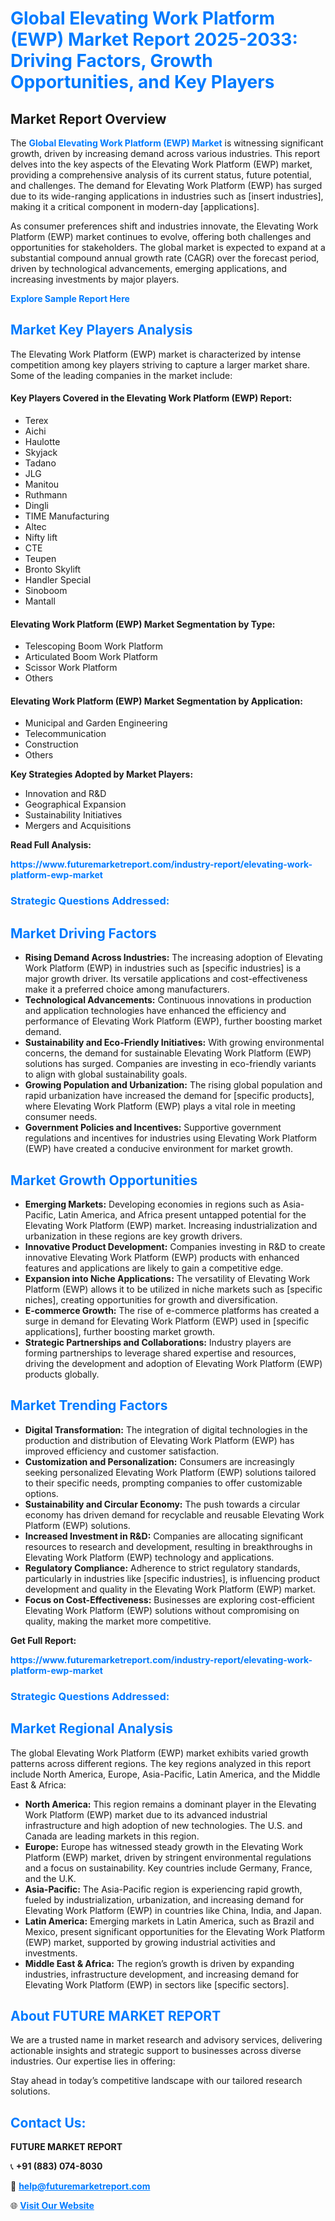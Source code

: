 <h1 style="color: #007BFF;">Global Elevating Work Platform (EWP) Market Report 2025-2033: Driving Factors, Growth Opportunities, and Key Players</h1>

<section id="overview">
<h2>Market Report Overview</h2>
<p>The <a href="https://www.futuremarketreport.com/industry-report/elevating-work-platform-ewp-market" style="color: #007BFF; text-decoration: none;"><strong>Global Elevating Work Platform (EWP) Market</strong></a> is witnessing significant growth, driven by increasing demand across various industries. This report delves into the key aspects of the Elevating Work Platform (EWP) market, providing a comprehensive analysis of its current status, future potential, and challenges. The demand for Elevating Work Platform (EWP) has surged due to its wide-ranging applications in industries such as [insert industries], making it a critical component in modern-day [applications].</p>
<p>As consumer preferences shift and industries innovate, the Elevating Work Platform (EWP) market continues to evolve, offering both challenges and opportunities for stakeholders. The global market is expected to expand at a substantial compound annual growth rate (CAGR) over the forecast period, driven by technological advancements, emerging applications, and increasing investments by major players.</p>
</section>

<section id="overview">
<p><a href="https://www.futuremarketreport.com/request-sample/reportId=57217" style="color: #007BFF; text-decoration: none;"><strong>Explore Sample Report Here</strong></a></p>
</section>

<section id="key-players">
<h2 style="color: #007BFF;">Market Key Players Analysis</h2>
<p>The Elevating Work Platform (EWP) market is characterized by intense competition among key players striving to capture a larger market share. Some of the leading companies in the market include:</p>
<h4>Key Players Covered in the Elevating Work Platform (EWP) Report:</h4>
<ul><li>Terex</li><li>Aichi</li><li>Haulotte</li><li>Skyjack</li><li>Tadano</li><li>JLG</li><li>Manitou</li><li>Ruthmann</li><li>Dingli</li><li>TIME Manufacturing</li><li>Altec</li><li>Nifty lift</li><li>CTE</li><li>Teupen</li><li>Bronto Skylift</li><li>Handler Special</li><li>Sinoboom</li><li>Mantall</li></ul>
<h4>Elevating Work Platform (EWP) Market Segmentation by Type:</h4>
<ul><li>Telescoping Boom Work Platform</li><li>Articulated Boom Work Platform</li><li>Scissor Work Platform</li><li>Others</li></ul>

<h4>Elevating Work Platform (EWP) Market Segmentation by Application:</h4>
<ul><li>Municipal and Garden Engineering</li><li>Telecommunication</li><li>Construction</li><li>Others</li></ul>
<p><strong>Key Strategies Adopted by Market Players:</strong></p>
<ul>
<li>Innovation and R&D</li>
<li>Geographical Expansion</li>
<li>Sustainability Initiatives</li>
<li>Mergers and Acquisitions</li>
</ul>
</section>

<section>
<p><strong>Read Full Analysis: </strong></p><a href="https://www.futuremarketreport.com/industry-report/elevating-work-platform-ewp-market" style="color: #007BFF; text-decoration: none;"><strong>https://www.futuremarketreport.com/industry-report/elevating-work-platform-ewp-market</strong></a>
<h3 style="color: #007BFF;">Strategic Questions Addressed:</h3>
</section>

<section id="driving-factors">
<h2 style="color: #007BFF;">Market Driving Factors</h2>
<ul>
<li><strong>Rising Demand Across Industries:</strong> The increasing adoption of Elevating Work Platform (EWP) in industries such as [specific industries] is a major growth driver. Its versatile applications and cost-effectiveness make it a preferred choice among manufacturers.</li>
<li><strong>Technological Advancements:</strong> Continuous innovations in production and application technologies have enhanced the efficiency and performance of Elevating Work Platform (EWP), further boosting market demand.</li>
<li><strong>Sustainability and Eco-Friendly Initiatives:</strong> With growing environmental concerns, the demand for sustainable Elevating Work Platform (EWP) solutions has surged. Companies are investing in eco-friendly variants to align with global sustainability goals.</li>
<li><strong>Growing Population and Urbanization:</strong> The rising global population and rapid urbanization have increased the demand for [specific products], where Elevating Work Platform (EWP) plays a vital role in meeting consumer needs.</li>
<li><strong>Government Policies and Incentives:</strong> Supportive government regulations and incentives for industries using Elevating Work Platform (EWP) have created a conducive environment for market growth.</li>
</ul>
</section>

<section id="growth-opportunities">
<h2 style="color: #007BFF;">Market Growth Opportunities</h2>
<ul>
<li><strong>Emerging Markets:</strong> Developing economies in regions such as Asia-Pacific, Latin America, and Africa present untapped potential for the Elevating Work Platform (EWP) market. Increasing industrialization and urbanization in these regions are key growth drivers.</li>
<li><strong>Innovative Product Development:</strong> Companies investing in R&D to create innovative Elevating Work Platform (EWP) products with enhanced features and applications are likely to gain a competitive edge.</li>
<li><strong>Expansion into Niche Applications:</strong> The versatility of Elevating Work Platform (EWP) allows it to be utilized in niche markets such as [specific niches], creating opportunities for growth and diversification.</li>
<li><strong>E-commerce Growth:</strong> The rise of e-commerce platforms has created a surge in demand for Elevating Work Platform (EWP) used in [specific applications], further boosting market growth.</li>
<li><strong>Strategic Partnerships and Collaborations:</strong> Industry players are forming partnerships to leverage shared expertise and resources, driving the development and adoption of Elevating Work Platform (EWP) products globally.</li>
</ul>
</section>

<section id="trending-factors">
<h2 style="color: #007BFF;">Market Trending Factors</h2>
<ul>
<li><strong>Digital Transformation:</strong> The integration of digital technologies in the production and distribution of Elevating Work Platform (EWP) has improved efficiency and customer satisfaction.</li>
<li><strong>Customization and Personalization:</strong> Consumers are increasingly seeking personalized Elevating Work Platform (EWP) solutions tailored to their specific needs, prompting companies to offer customizable options.</li>
<li><strong>Sustainability and Circular Economy:</strong> The push towards a circular economy has driven demand for recyclable and reusable Elevating Work Platform (EWP) solutions.</li>
<li><strong>Increased Investment in R&D:</strong> Companies are allocating significant resources to research and development, resulting in breakthroughs in Elevating Work Platform (EWP) technology and applications.</li>
<li><strong>Regulatory Compliance:</strong> Adherence to strict regulatory standards, particularly in industries like [specific industries], is influencing product development and quality in the Elevating Work Platform (EWP) market.</li>
<li><strong>Focus on Cost-Effectiveness:</strong> Businesses are exploring cost-efficient Elevating Work Platform (EWP) solutions without compromising on quality, making the market more competitive.</li>
</ul>
</section>

<section>
<p><strong>Get Full Report: </strong></p><a href="https://www.futuremarketreport.com/industry-report/elevating-work-platform-ewp-market" style="color: #007BFF; text-decoration: none;"><strong>https://www.futuremarketreport.com/industry-report/elevating-work-platform-ewp-market</strong></a>
<h3 style="color: #007BFF;">Strategic Questions Addressed:</h3>
</section>


<section id="regional-analysis">
<h2 style="color: #007BFF;">Market Regional Analysis</h2>
<p>The global Elevating Work Platform (EWP) market exhibits varied growth patterns across different regions. The key regions analyzed in this report include North America, Europe, Asia-Pacific, Latin America, and the Middle East & Africa:</p>
<ul>
<li><strong>North America:</strong> This region remains a dominant player in the Elevating Work Platform (EWP) market due to its advanced industrial infrastructure and high adoption of new technologies. The U.S. and Canada are leading markets in this region.</li>
<li><strong>Europe:</strong> Europe has witnessed steady growth in the Elevating Work Platform (EWP) market, driven by stringent environmental regulations and a focus on sustainability. Key countries include Germany, France, and the U.K.</li>
<li><strong>Asia-Pacific:</strong> The Asia-Pacific region is experiencing rapid growth, fueled by industrialization, urbanization, and increasing demand for Elevating Work Platform (EWP) in countries like China, India, and Japan.</li>
<li><strong>Latin America:</strong> Emerging markets in Latin America, such as Brazil and Mexico, present significant opportunities for the Elevating Work Platform (EWP) market, supported by growing industrial activities and investments.</li>
<li><strong>Middle East & Africa:</strong> The region’s growth is driven by expanding industries, infrastructure development, and increasing demand for Elevating Work Platform (EWP) in sectors like [specific sectors].</li>
</ul>
</section>

<footer>
<h2 style="color: #007BFF;">About FUTURE MARKET REPORT</h2>
<p>We are a trusted name in market research and advisory services, delivering actionable insights and strategic support to businesses across diverse industries. Our expertise lies in offering:</p>

<p>Stay ahead in today’s competitive landscape with our tailored research solutions.</p>

<h2 style="color: #007BFF;">Contact Us:</h2>
<p><strong>FUTURE MARKET REPORT</strong></p>
<p>📞 <strong>+91 (883) 074-8030</strong></p>
<p>📧 <strong><a href="mailto:help@futuremarketreport.com" style="color: #007BFF;">help@futuremarketreport.com</a></strong></p>
<p>🌐 <strong><a href="https://www.futuremarketreport.com/" style="color: #007BFF;">Visit Our Website</a></strong></p>
</footer>